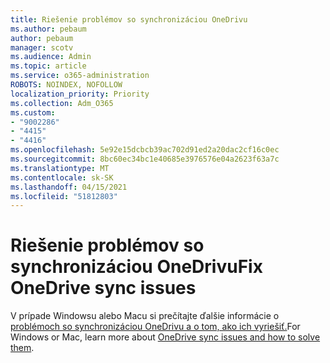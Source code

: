 ```yaml
---
title: Riešenie problémov so synchronizáciou OneDrivu
ms.author: pebaum
author: pebaum
manager: scotv
ms.audience: Admin
ms.topic: article
ms.service: o365-administration
ROBOTS: NOINDEX, NOFOLLOW
localization_priority: Priority
ms.collection: Adm_O365
ms.custom:
- "9002286"
- "4415"
- "4416"
ms.openlocfilehash: 5e92e15dcbcb39ac702d91ed2a20dac2cf16c0ec
ms.sourcegitcommit: 8bc60ec34bc1e40685e3976576e04a2623f63a7c
ms.translationtype: MT
ms.contentlocale: sk-SK
ms.lasthandoff: 04/15/2021
ms.locfileid: "51812803"
---
```

# <a name="fix-onedrive-sync-issues"></a><span data-ttu-id="304ba-102">Riešenie problémov so synchronizáciou OneDrivu</span><span class="sxs-lookup"><span data-stu-id="304ba-102">Fix OneDrive sync issues</span></span>

<span data-ttu-id="304ba-103">V prípade Windowsu alebo Macu si prečítajte ďalšie informácie o [problémoch so synchronizáciou OneDrivu a o tom, ako ich vyriešiť.](https://support.office.com/article/fix-onedrive-sync-problems-0899b115-05f7-45ec-95b2-e4cc8c4670b2)</span><span class="sxs-lookup"><span data-stu-id="304ba-103">For Windows or Mac, learn more about [OneDrive sync issues and how to solve them](https://support.office.com/article/fix-onedrive-sync-problems-0899b115-05f7-45ec-95b2-e4cc8c4670b2).</span></span>
